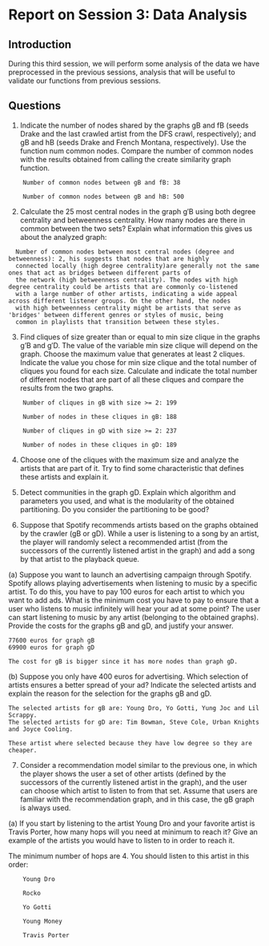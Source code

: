 # Report on Session 3: Data Analysis

## Introduction
During this third session, we will perform some analysis of the data we have preprocessed in  the previous sessions, analysis that will be useful to validate our functions from previous sessions.

## Questions

1. Indicate the number of nodes shared by the graphs gB and fB (seeds Drake and the last crawled artist from the DFS crawl, respectively); and gB and hB (seeds Drake and French Montana, respectively). Use the function num common nodes. Compare the number of common nodes with the results obtained from calling the create similarity graph function.
```
    Number of common nodes between gB and fB: 38

    Number of common nodes between gB and hB: 500
```

2. Calculate the 25 most central nodes in the graph g′B using both degree centrality and betweenness centrality. How many nodes are there in common between the two sets? Explain what information this gives us about the analyzed graph:

```
  Number of common nodes between most central nodes (degree and betweenness): 2, his suggests that nodes that are highly 
  connected locally (high degree centrality)are generally not the same ones that act as bridges between different parts of
  the network (high betweenness centrality). The nodes with high degree centrality could be artists that are commonly co-listened
  with a large number of other artists, indicating a wide appeal across different listener groups. On the other hand, the nodes
  with high betweenness centrality might be artists that serve as 'bridges' between different genres or styles of music, being
  common in playlists that transition between these styles.
```

3. Find cliques of size greater than or equal to min size clique in the graphs g’B and g′D. The value of the variable min size clique will depend on the graph. Choose the maximum value that generates at least 2 cliques. Indicate the value you chose for min size clique and the total number of cliques you found for each size. Calculate and indicate the total number of different nodes that are part of all these cliques and compare the results from the two graphs.

```
    Number of cliques in gB with size >= 2: 199

    Number of nodes in these cliques in gB: 188

    Number of cliques in gD with size >= 2: 237

    Number of nodes in these cliques in gD: 189
```

4. Choose one of the cliques with the maximum size and analyze the artists that are part of it. Try to find some characteristic that defines these artists and explain it.


5. Detect communities in the graph gD. Explain which algorithm and parameters you used, and what is the modularity of the obtained partitioning. Do you consider the partitioning to be good?


6. Suppose that Spotify recommends artists based on the graphs obtained by the crawler (gB or gD). While a user is listening to a song by an artist, the player will randomly select a recommended artist (from the successors of the currently listened artist in the graph) and add a song by that artist to the playback queue.

(a) Suppose you want to launch an advertising campaign through Spotify. Spotify allows playing advertisements when listening to music by a specific artist. To do this, you have to pay 100 euros for each artist to which you want to add ads. What is the minimum cost you have to pay to ensure that a user who listens to music infinitely will hear your ad at some point? The user can start listening to music by any artist (belonging to the obtained graphs). Provide the costs for the graphs gB and gD, and justify your answer.

```
77600 euros for graph gB 
69900 euros for graph gD

The cost for gB is bigger since it has more nodes than graph gD.
```

(b) Suppose you only have 400 euros for advertising. Which selection of artists ensures a better spread of your ad? Indicate the selected artists and explain the reason for the selection for the graphs gB and gD.

```
The selected artists for gB are: Young Dro, Yo Gotti, Yung Joc and Lil Scrappy.
The selected artists for gD are: Tim Bowman, Steve Cole, Urban Knights and Joyce Cooling.

These artist where selected because they have low degree so they are cheaper. 
```

7. Consider a recommendation model similar to the previous one, in which the player shows the user a set of other artists (defined by the successors of the currently listened artist in the graph), and the user can choose which artist to listen to from that set. Assume that users are familiar with the recommendation graph, and in this case, the gB graph is always used.

(a) If you start by listening to the artist Young Dro and your favorite artist is Travis Porter, how many hops will you need at minimum to reach it? Give an example of the artists you would have to listen to in order to reach it.

  The minimum number of hops are 4. You should listen to this artist in this order:
```   
    Young Dro
    
    Rocko
    
    Yo Gotti
    
    Young Money
    
    Travis Porter
```  
